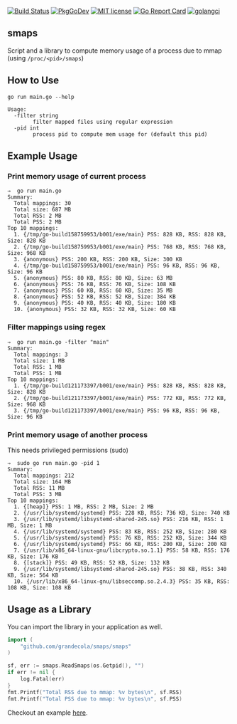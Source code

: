 [![Build Status](https://travis-ci.com/grandecola/smaps.svg?branch=master)](https://travis-ci.com/grandecola/smaps) [![PkgGoDev](https://pkg.go.dev/badge/github.com/grandecola/smaps/smaps)](https://pkg.go.dev/github.com/grandecola/smaps/smaps) [![MIT license](http://img.shields.io/badge/license-MIT-brightgreen.svg)](http://opensource.org/licenses/MIT) [![Go Report Card](https://goreportcard.com/badge/github.com/grandecola/smaps)](https://goreportcard.com/report/github.com/grandecola/smaps) [![golangci](https://golangci.com/badges/github.com/grandecola/smaps.svg)](https://golangci.com/r/github.com/grandecola/smaps)

## smaps

Script and a library to compute memory usage of a process due to mmap (using `/proc/<pid>/smaps`)

## How to Use

`go run main.go --help`

```
Usage:
  -filter string
        filter mapped files using regular expression
  -pid int
        process pid to compute mem usage for (default this pid)
```

## Example Usage

### Print memory usage of current process

```
⇒  go run main.go
Summary:
  Total mappings: 30
  Total size: 687 MB
  Total RSS: 2 MB
  Total PSS: 2 MB
Top 10 mappings:
  1. {/tmp/go-build158759953/b001/exe/main} PSS: 828 KB, RSS: 828 KB, Size: 828 KB
  2. {/tmp/go-build158759953/b001/exe/main} PSS: 768 KB, RSS: 768 KB, Size: 968 KB
  3. {anonymous} PSS: 200 KB, RSS: 200 KB, Size: 300 KB
  4. {/tmp/go-build158759953/b001/exe/main} PSS: 96 KB, RSS: 96 KB, Size: 96 KB
  5. {anonymous} PSS: 80 KB, RSS: 80 KB, Size: 63 MB
  6. {anonymous} PSS: 76 KB, RSS: 76 KB, Size: 108 KB
  7. {anonymous} PSS: 60 KB, RSS: 60 KB, Size: 35 MB
  8. {anonymous} PSS: 52 KB, RSS: 52 KB, Size: 384 KB
  9. {anonymous} PSS: 40 KB, RSS: 40 KB, Size: 180 KB
  10. {anonymous} PSS: 32 KB, RSS: 32 KB, Size: 60 KB
```

### Filter mappings using regex

```
⇒  go run main.go -filter "main"
Summary:
  Total mappings: 3
  Total size: 1 MB
  Total RSS: 1 MB
  Total PSS: 1 MB
Top 10 mappings:
  1. {/tmp/go-build121173397/b001/exe/main} PSS: 828 KB, RSS: 828 KB, Size: 828 KB
  2. {/tmp/go-build121173397/b001/exe/main} PSS: 772 KB, RSS: 772 KB, Size: 968 KB
  3. {/tmp/go-build121173397/b001/exe/main} PSS: 96 KB, RSS: 96 KB, Size: 96 KB
```

### Print memory usage of another process

This needs privileged permissions (sudo)

```
⇒  sudo go run main.go -pid 1
Summary:
  Total mappings: 212
  Total size: 164 MB
  Total RSS: 11 MB
  Total PSS: 3 MB
Top 10 mappings:
  1. {[heap]} PSS: 1 MB, RSS: 2 MB, Size: 2 MB
  2. {/usr/lib/systemd/systemd} PSS: 228 KB, RSS: 736 KB, Size: 740 KB
  3. {/usr/lib/systemd/libsystemd-shared-245.so} PSS: 216 KB, RSS: 1 MB, Size: 1 MB
  4. {/usr/lib/systemd/systemd} PSS: 83 KB, RSS: 252 KB, Size: 280 KB
  5. {/usr/lib/systemd/systemd} PSS: 76 KB, RSS: 252 KB, Size: 344 KB
  6. {/usr/lib/systemd/systemd} PSS: 66 KB, RSS: 200 KB, Size: 200 KB
  7. {/usr/lib/x86_64-linux-gnu/libcrypto.so.1.1} PSS: 58 KB, RSS: 176 KB, Size: 176 KB
  8. {[stack]} PSS: 49 KB, RSS: 52 KB, Size: 132 KB
  9. {/usr/lib/systemd/libsystemd-shared-245.so} PSS: 38 KB, RSS: 340 KB, Size: 564 KB
  10. {/usr/lib/x86_64-linux-gnu/libseccomp.so.2.4.3} PSS: 35 KB, RSS: 108 KB, Size: 108 KB
```

## Usage as a Library

You can import the library in your application as well.

```go
import (
    "github.com/grandecola/smaps/smaps"
)

sf, err := smaps.ReadSmaps(os.Getpid(), "")
if err != nil {
    log.Fatal(err)
}
fmt.Printf("Total RSS due to mmap: %v bytes\n", sf.RSS)
fmt.Printf("Total PSS due to mmap: %v bytes\n", sf.PSS)
```

Checkout an example [here](https://github.com/grandecola/smaps/blob/master/main.go).
